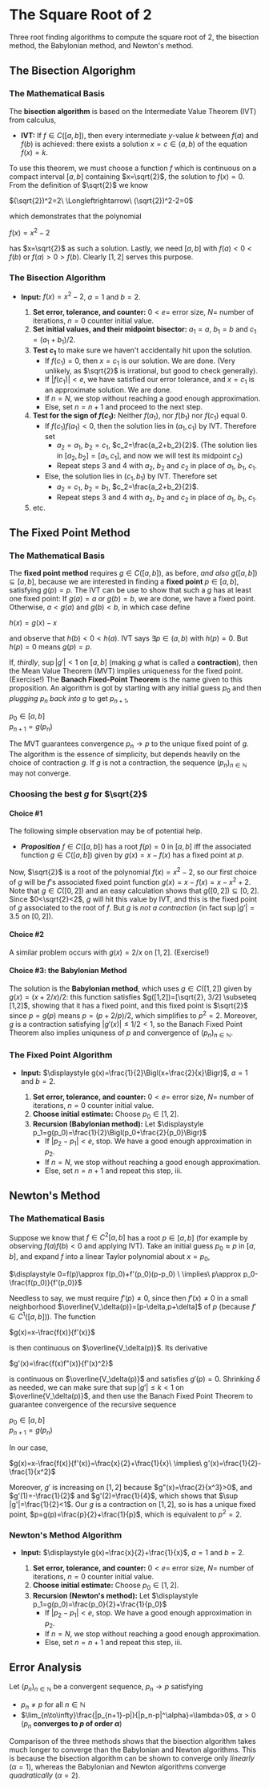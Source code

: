 # The Square Root of 2

Three root finding algorithms to compute the square root of 2, the bisection method, the Babylonian method, and Newton's method.

## The Bisection Algorighm

### The Mathematical Basis
The **bisection algorithm** is based on the Intermediate Value Theorem (IVT) from calculus, 

* **IVT:** If $f\in C([a,b])$, then every intermediate $y$-value $k$ between $f(a)$ and $f(b)$ is achieved: there exists a solution $x=c\in (a,b)$ of the equation $f(x)=k$.

To use this theorem, we must choose a function $f$ which is continuous on a compact interval $[a,b]$ containing $x=\sqrt{2}$, the solution to $f(x)=0$.  From the definition of $\sqrt{2}$ we know 

$(\sqrt{2})^2=2\ \Longleftrightarrow\ (\sqrt{2})^2-2=0$ 

which demonstrates that the polynomial 

$f(x)=x^2-2$ 

has $x=\sqrt{2}$ as such a solution. Lastly, we need $[a,b]$ with $f(a)<0<f(b)$ or $f(a)>0>f(b)$.  Clearly $[1,2]$ serves this purpose.  

### The Bisection Algorithm
* **Input:**  $f(x)=x^2-2$, $a=1$ and $b=2$.

    1. **Set error, tolerance, and counter:** $0<e=$ error size, $N=$ number of iterations, $n=0$ counter initial value.
    2. **Set initial values, and their midpoint bisector:** $a_1=a$, $b_1=b$ and $c_1=(a_1+b_1)/2$.
    3. **Test $c_1$** to make sure we haven't accidentally hit upon the solution.
        + If $f(c_1)=0$, then $x=c_1$ is our solution. We are done. (Very unlikely, as $\sqrt{2}$ is irrational, but good to check generally).
        + If $|f(c_1)|<e$, we have satisfied our error tolerance, and $x=c_1$ is an approximate solution. We are done. 
        + If $n=N$, we stop without reaching a good enough approximation.
        + Else, set $n=n+1$ and proceed to the next step.  
    4. **Test for the sign of $f(c_1)$:** Neither $f(a_1)$, nor $f(b_1)$ nor $f(c_1)$ equal $0$. 
        + If $f(c_1)f(a_1)<0$, then the solution lies in $(a_1,c_1)$ by IVT.  Therefore set 
            * $a_2=a_1$, $b_2=c_1$, $c_2=\frac{a_2+b_2}{2}$.  (The solution lies in $[a_2,b_2]=[a_1,c_1]$, and now we will test its midpoint $c_2$)
            * Repeat steps 3 and 4 with $a_2$, $b_2$ and $c_2$ in place of $a_1$, $b_1$, $c_1$.
        + Else, the solution lies in $(c_1,b_1)$ by IVT.  Therefore set 
            * $a_2=c_1$, $b_2=b_1$, $c_2=\frac{a_2+b_2}{2}$.
            * Repeat steps 3 and 4 with $a_2$, $b_2$ and $c_2$ in place of $a_1$, $b_1$, $c_1$.
    5. etc.

## The Fixed Point Method

### The Mathematical Basis

The **fixed point method** requires $g\in C([a,b])$, as before, *and also* $g([a,b])\subseteq [a,b]$, because we are interested in finding a **fixed point** $p\in [a,b]$, satisfying $g(p)=p$.  The IVT can be use to show that such a $g$ has at least one fixed point:  If $g(a)=a$ or $g(b)=b$, we are done, we have a fixed point.  Otherwise, $a<g(a)$ and $g(b)<b$, in which case define 

$h(x)=g(x)-x$ 

and observe that $h(b)<0<h(a)$.  IVT says $\exists p\in (a,b)$ with $h(p)=0$.  But $h(p)=0$ means $g(p)=p$.  

If, *thirdly*, $\sup |g'|<1$ on $[a,b]$ (making $g$ what is called a **contraction**), then the Mean Value Theorem (MVT) implies uniqueness for the fixed point. (Exercise!)  The **Banach Fixed-Point Theorem** is the name given to this proposition.  An algorithm is got by starting with any initial guess $p_0$ and then *plugging* $p_n$ *back into* $g$ to get $p_{n+1}$,

$p_0\in [a,b]$\
$p_{n+1}=g(p_n)$

The MVT guarantees convergence $p_n\to p$ to the unique fixed point of $g$.  The algorithm is the essence of simplicity, but depends heavily on the choice of contraction $g$.  If $g$ is not a contraction, the sequence $(p_n)_{n\in \mathbb{N}}$ may not converge.

### Choosing the best $g$ for $\sqrt{2}$

#### Choice \#1

The following simple observation may be of potential help.

* ***Proposition*** $f\in C([a,b])$ has a root $f(p)=0$ in $[a,b]$ iff the associated function $g\in C([a,b])$ given by $g(x)=x-f(x)$ has a fixed point at $p$.

Now, $\sqrt{2}$ is a root of the polynomial $f(x) = x^2-2$, so our first choice of $g$ will be $f$'s associated fixed point function $g(x) = x-f(x) = x-x^2+2$.  Note that $g\in C([0,2])$ and an easy calculation shows that $g([0,2])\subseteq [0,2]$.  Since $0<\sqrt{2}<2$, $g$ will hit this value by IVT, and this is the fixed point of $g$ associated to the root of $f$. But $g$ is *not a contraction* (in fact $\sup |g'|=3.5$ on $[0,2]$).  

#### Choice \#2

A similar problem occurs with $g(x) = 2/x$ on $[1,2]$. (Exercise!)

#### Choice \#3: the Babylonian Method

The solution is the **Babylonian method**, which uses $g\in C([1,2])$ given by $g(x) = (x+2/x)/2$: this function satisfies $g([1,2])=[\sqrt{2}, 3/2] \subseteq [1,2]$, showing that it has a fixed point, and this fixed point is $\sqrt{2}$ since $p=g(p)$ means $p=(p+2/p)/2$, which simplifies to $p^2=2$. Moreover, $g$ is a contraction satisfying $|g'(x)| \leq 1/2 < 1$, so the Banach Fixed Point Theorem also implies uniquness of $p$ and convergence of $(p_n)_{n\in\mathbb{N}}$.  

### The Fixed Point Algorithm

* **Input:**  $\displaystyle g(x)=\frac{1}{2}\Bigl(x+\frac{2}{x}\Bigr)$, $a=1$ and $b=2$.

    1. **Set error, tolerance, and counter:** $0<e=$ error size, $N=$ number of iterations, $n=0$ counter initial value.
    2. **Choose initial estimate:** Choose $p_0\in [1,2]$.
    3. **Recursion (Babylonian method):** Let $\displaystyle p_1=g(p_0)=\frac{1}{2}\Bigl(p_0+\frac{2}{p_0}\Bigr)$
        + If $|p_2-p_1|<e$, stop.  We have a good enough approximation in $p_2$. 
        + If $n=N$, we stop without reaching a good enough approximation.
        + Else, set $n=n+1$ and repeat this step, iii.  

## Newton's Method

### The Mathematical Basis

Suppose we know that $f\in C^2[a,b]$ has a root $p\in [a,b]$ (for example by observing $f(a)f(b)<0$ and applying IVT). Take an initial guess $p_0\approx p$ in $[a,b]$, and expand $f$ into a linear Taylor polynomial about $x=p_0$,

$\displaystyle 0=f(p)\approx f(p_0)+f'(p_0)(p-p_0)
\ \implies\ p\approx p_0-\frac{f(p_0)}{f'(p_0)}$

Needless to say, we must require $f'(p)\neq 0$, since then $f'(x)\neq 0$ in a small neighborhood $\overline{V_\delta(p)}=[p-\delta,p+\delta]$ of $p$ (because $f'\in C^1([a,b])$).  The function 

$g(x)=x-\frac{f(x)}{f'(x)}$

is then continuous on $\overline{V_\delta(p)}$.  Its derivative

$g'(x)=\frac{f(x)f"(x)}{f'(x)^2}$

is continuous on $\overline{V_\delta(p)}$ and satisfies $g'(p)=0$.  Shrinking $\delta$ as needed, we can make sure that $\sup |g'|\leq k<1$ on $\overline{V_\delta(p)}$, and then use the Banach Fixed Point Theorem to guarantee convergence of the recursive sequence 

$p_0\in [a,b]$\
$p_{n+1}=g(p_n)$

In our case, 

$g(x)=x-\frac{f(x)}{f'(x)}=\frac{x}{2}+\frac{1}{x}\ \implies\ g'(x)=\frac{1}{2}-\frac{1}{x^2}$ 

Moreover, $g'$ is increasing on $[1,2]$ because $g"(x)=\frac{2}{x^3}>0$, and $g'(1)=-\frac{1}{2}$ and $g'(2)=\frac{1}{4}$, which shows that $\sup |g'|=\frac{1}{2}<1$.  Our $g$ is a contraction on $[1,2]$, so is has a unique fixed point, $p=g(p)=\frac{p}{2}+\frac{1}{p}$, which is equivalent to $p^2=2$.

### Newton's Method Algorithm

* **Input:**  $\displaystyle g(x)=\frac{x}{2}+\frac{1}{x}$, $a=1$ and $b=2$.

    1. **Set error, tolerance, and counter:** $0<e=$ error size, $N=$ number of iterations, $n=0$ counter initial value.
    2. **Choose initial estimate:** Choose $p_0\in [1,2]$.
    3. **Recursion (Newton's method):** Let $\displaystyle p_1=g(p_0)=\frac{p_0}{2}+\frac{1}{p_0}$
        + If $|p_2-p_1|<e$, stop.  We have a good enough approximation in $p_2$. 
        + If $n=N$, we stop without reaching a good enough approximation.
        + Else, set $n=n+1$ and repeat this step, iii.  


## Error Analysis

Let $(p_n)_{n\in \mathbb{N}}$ be a convergent sequence, $p_n\to p$ satisfying 
* $p_n\neq p$ for all $n\in\mathbb{N}$
* $\lim_{n\to\infty}\frac{|p_{n+1}-p|}{|p_n-p|^\alpha}=\lambda>0$, $\alpha>0$ ($p_n$ **converges to $p$ of order $\alpha$**)

Comparison of the three methods shows that the bisection algorithm takes much longer to converge than the Babylonian and Newton algorithms.  This is because the bisection algorithm can be shown to converge only *linearly* ($\alpha=1$), whereas the Babylonian and Newton algorithms converge *quadratically* ($\alpha=2$).  